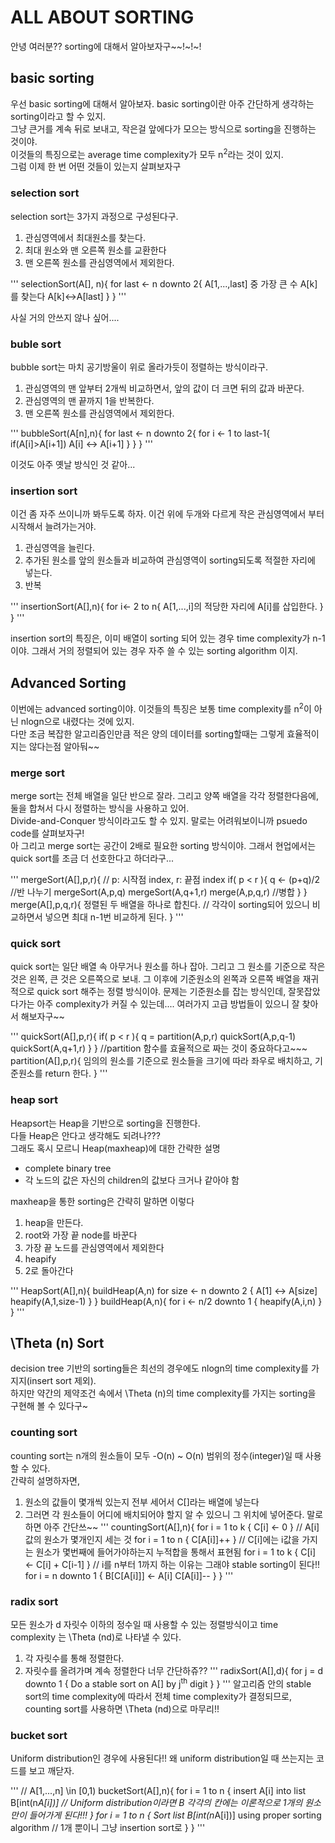 # ALL ABOUT SORTING

안녕 여러분?? sorting에 대해서 알아보자구~~!~!~!

## basic sorting

우선 basic sorting에 대해서 알아보자. basic sorting이란 아주 간단하게 생각하는 sorting이라고 할 수 있지.   
그냥 큰거를 계속 뒤로 보내고, 작은걸 앞에다가 모으는 방식으로 sorting을 진행하는 것이야.   
이것들의 특징으로는 average time complexity가 모두 n<sup>2</sup>라는 것이 있지.   
그럼 이제 한 번 어떤 것들이 있는지 살펴보자구   

### selection sort

selection sort는 3가지 과정으로 구성된다구.   
1. 관심영역에서 최대원소를 찾는다.
2. 최대 원소와 맨 오른쪽 원소를 교환한다
3. 맨 오른쪽 원소를 관심영역에서 제외한다.
   
'''
selectionSort(A[], n){
  for last <- n downto 2{
    A[1,...,last] 중 가장 큰 수 A[k]를 찾는다
    A[k]<->A[last] 
  }
}
'''

사실 거의 안쓰지 않나 싶어....

### buble sort

bubble sort는 마치 공기방울이 위로 올라가듯이 정렬하는 방식이라구.
1. 관심영역의 맨 앞부터 2개씩 비교하면서, 앞의 값이 더 크면 뒤의 값과 바꾼다.
2. 관심영역의 맨 끝까지 1을 반복한다.
3. 맨 오른쪽 원소를 관심영역에서 제외한다.
   
'''
bubbleSort(A[n],n){
  for last <- n downto 2{
    for i <- 1 to last-1{
      if(A[i]>A[i+1])  A[i] <-> A[i+1]
    }
  }
}
'''
   
이것도 아주 옛날 방식인 것 같아...

### insertion sort

이건 좀 자주 쓰이니까 봐두도록 하자. 이건 위에 두개와 다르게 작은 관심영역에서 부터 시작해서 늘려가는거야.
1. 관심영역을 늘린다.
2. 추가된 원소를 앞의 원소들과 비교하여 관심영역이 sorting되도록 적절한 자리에 넣는다.
3. 반복 
   
'''
insertionSort(A[],n){
  for i<- 2 to n{
    A[1,...,i]의 적당한 자리에 A[i]를 삽입한다.
  }
}
'''
   
insertion sort의 특징은, 이미 배열이 sorting 되어 있는 경우 time complexity가 n-1이야. 그래서 거의 정렬되어 있는 경우 자주 쓸 수 있는 sorting algorithm 이지.

## Advanced Sorting

이번에는 advanced sorting이야. 이것들의 특징은 보통 time complexity를 n<sup>2</sup>이 아닌 nlogn으로 내렸다는 것에 있지.   
다만 조금 복잡한 알고리즘인만큼 적은 양의 데이터를 sorting할때는 그렇게 효율적이지는 않다는점 알아둬~~   

### merge sort

merge sort는 전체 배열을 일단 반으로 잘라. 그리고 양쪽 배열을 각각 정렬한다음에, 둘을 합쳐서 다시 정렬하는 방식을 사용하고 있어.   
Divide-and-Conquer 방식이라고도 할 수 있지. 말로는 어려워보이니까 psuedo code를 살펴보자구!  
아 그리고 merge sort는 공간이 2배로 필요한 sorting 방식이야. 그래서 현업에서는 quick sort를 조금 더 선호한다고 하더라구...   

'''
mergeSort(A[],p,r){ // p: 시작점 index, r: 끝점 index
  if( p < r ){
    q <- (p+q)/2    //반 나누기
    mergeSort(A,p,q)
    mergeSort(A,q+1,r)
    merge(A,p,q,r)  //병합
  }
}
merge(A[],p,q,r){
  정렬된 두 배열을 하나로 합친다. // 각각이 sorting되어 있으니 비교하면서 넣으면 최대 n-1번 비교하게 된다.
}
'''

### quick sort

quick sort는 일단 배열 속 아무거나 원소를 하나 잡아. 그리고 그 원소를 기준으로 작은 것은 왼쪽, 큰 것은 오른쪽으로 보내. 그 이후에 기준원소의 왼쪽과 오른쪽 배열을 재귀적으로 quick sort 해주는 정렬 방식이야. 문제는 기준원소를 잡는 방식인데, 잘못잡았다가는 아주 complexity가 커질 수 있는데.... 여러가지 고급 방법들이 있으니 잘 찾아서 해보자구~~

'''
quickSort(A[],p,r){
  if( p < r ){
    q = partition(A,p,r)
    quickSort(A,p,q-1)
    quickSort(A,q+1,r)
  }
}
//partition 함수를 효율적으로 짜는 것이 중요하다고~~~
partition(A[],p,r){ 
  임의의 원소를 기준으로 원소들을 크기에 따라 좌우로 배치하고, 기준원소를 return 한다.
}
'''

### heap sort

Heapsort는 Heap을 기반으로 sorting을 진행한다.   
다들 Heap은 안다고 생각해도 되려나???   
그래도 혹시 모르니 Heap(maxheap)에 대한 간략한 설명
+ complete binary tree
+ 각 노드의 값은 자신의 children의 값보다 크거나 같아야 함

maxheap을 통한 sorting은 간략히 말하면 이렇다
1. heap을 만든다.
2. root와 가장 끝 node를 바꾼다
3. 가장 끝 노드를 관심영역에서 제외한다
4. heapify
5. 2로 돌아간다

'''
HeapSort(A[],n){
  buildHeap(A,n)
  for size <- n downto 2 {
    A[1] <-> A[size]
    heapify(A,1,size-1)
  }
}
buildHeap(A,n){
  for i <- n/2 downto 1 {
    heapify(A,i,n)
  }
}
'''

## \Theta (n) Sort

decision tree 기반의 sorting들은 최선의 경우에도 nlogn의 time complexity를 가지지(insert sort 제외).   
하지만 약간의 제약조건 속에서 \Theta (n)의 time complexity를 가지는 sorting을 구현해 볼 수 있다구~

### counting sort

counting sort는 n개의 원소들이 모두 -O(n) ~ O(n) 범위의 정수(integer)일 때 사용할 수 있다.   
간략히 설명하자면,   
1. 원소의 값들이 몇개씩 있는지 전부 세어서 C[]라는 배열에 넣는다
2. 그러면 각 원소들이 어디에 배치되어야 할지 알 수 있으니 그 위치에 넣어준다.
말로하면 아주 간단쓰~~
'''
countingSort(A[],n){
  for i = 1 to k {
    C[i] <- 0
  }
  // A[i] 값의 원소가 몇개인지 세는 것
  for i = 1 to n {
    C[A[i]]++
  }
  // C[i]에는 i값을 가지는 원소가 몇번째에 들어가야하는지 누적합을 통해서 표현됨
  for i = 1 to k {
    C[i] <- C[i] + C[i-1]
  }
  // i를 n부터 1까지 하는 이유는 그래야 stable sorting이 된다!!
  for i = n downto 1 {
    B[C[A[i]]] <- A[i]
    C[A[i]]--
  }
}
'''

### radix sort

모든 원소가 d 자릿수 이하의 정수일 때 사용할 수 있는 정렬방식이고 time complexity 는 \Theta (nd)로 나타낼 수 있다.
1. 각 자릿수를 통해 정렬한다.
2. 자릿수를 올려가며 계속 정렬한다
너무 간단하쥬??
'''
radixSort(A[],d){
  for j = d downto 1 {
    Do a stable sort on A[] by j<sup>th</sup> digit
  }
}
'''
알고리즘 안의 stable sort의 time complexity에 따라서 전체 time complexity가 결정되므로, counting sort를 사용하면 \Theta (nd)으로 마무리!!

### bucket sort

Uniform distribution인 경우에 사용된다!! 왜 uniform distribution일 때 쓰는지는 코드를 보고 깨닫자.

'''
// A[1,...,n] \in [0,1)
bucketSort(A[],n){
  for i = 1 to n {
    insert A[i] into list B[int(n*A[i])]
    // Uniform distribution이라면 B 각각의 칸에는 이론적으로 1개의 원소만이 들어가게 된다!!!
  }
  for i = 1 to n {
    Sort list B[int(n*A[i])] using proper sorting algorithm
    // 1개 뿐이니 그냥 insertion sort로
  }
}
'''
